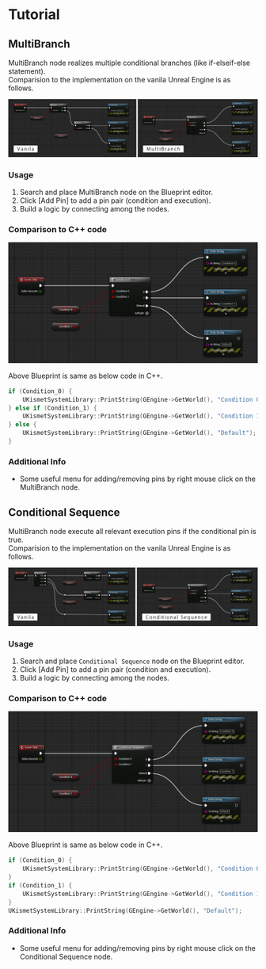 # Tutorial

## MultiBranch

MultiBranch node realizes multiple conditional branches (like if-elseif-else statement).  
Comparision to the implementation on the vanila Unreal Engine is as follows.

![Vanila vs MultiBranch](images/tutorial/vanila_vs_multibranch.png)

### Usage

1. Search and place MultiBranch node on the Blueprint editor.
2. Click [Add Pin] to add a pin pair (condition and execution).
3. Build a logic by connecting among the nodes.

### Comparison to C++ code

![MultiBranch](images/tutorial/multibranch.png)

Above Blueprint is same as below code in C++.

```cpp
if (Condition_0) {
    UKismetSystemLibrary::PrintString(GEngine->GetWorld(), "Condition 0");
} else if (Condition_1) {
    UKismetSystemLibrary::PrintString(GEngine->GetWorld(), "Condition 1");
} else {
    UKismetSystemLibrary::PrintString(GEngine->GetWorld(), "Default");
}
```

### Additional Info

* Some useful menu for adding/removing pins by right mouse click on the MultiBranch node.

## Conditional Sequence

MultiBranch node execute all relevant execution pins if the conditional pin is true.  
Comparision to the implementation on the vanila Unreal Engine is as follows.

![Vanila vs Conditional Sequence](images/tutorial/vanila_vs_conditional-sequence.png)

### Usage

1. Search and place `Conditional Sequence` node on the Blueprint editor.
2. Click [Add Pin] to add a pin pair (condition and execution).
3. Build a logic by connecting among the nodes.

### Comparison to C++ code

![Conditional Sequence](images/tutorial/conditional-sequence.png)

Above Blueprint is same as below code in C++.

```cpp
if (Condition_0) {
    UKismetSystemLibrary::PrintString(GEngine->GetWorld(), "Condition 0");
}
if (Condition_1) {
    UKismetSystemLibrary::PrintString(GEngine->GetWorld(), "Condition 1");
}
UKismetSystemLibrary::PrintString(GEngine->GetWorld(), "Default");
```

### Additional Info

* Some useful menu for adding/removing pins by right mouse click on the Conditional Sequence node.

